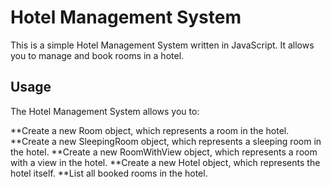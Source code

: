 # Hotel Management System
This is a simple Hotel Management System written in JavaScript. It allows you to manage and book rooms in a hotel.

## Usage
The Hotel Management System allows you to:

**Create a new Room object, which represents a room in the hotel.
**Create a new SleepingRoom object, which represents a sleeping room in the hotel.
**Create a new RoomWithView object, which represents a room with a view in the hotel.
**Create a new Hotel object, which represents the hotel itself.
**List all booked rooms in the hotel.
